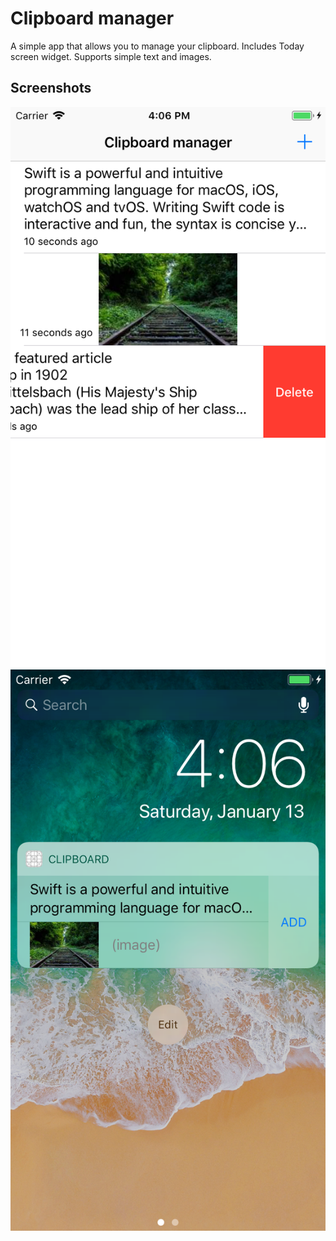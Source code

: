 # Clipboard manager
A simple app that allows you to manage your clipboard. Includes Today screen widget. Supports simple text and images.

## Screenshots
![alt text](Screenshots/app.png)
![alt text](Screenshots/widget.png)
